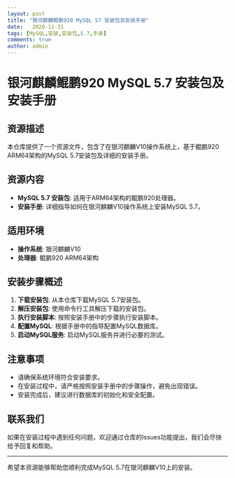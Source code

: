 ```yaml
---
layout: post
title: "银河麒麟鲲鹏920 MySQL 57 安装包及安装手册"
date:   2020-12-31
tags: [MySQL,安装,安装包,5.7,手册]
comments: true
author: admin
---
```

# 银河麒麟鲲鹏920 MySQL 5.7 安装包及安装手册

## 资源描述

本仓库提供了一个资源文件，包含了在银河麒麟V10操作系统上，基于鲲鹏920 ARM64架构的MySQL 5.7安装包及详细的安装手册。

## 资源内容

- **MySQL 5.7 安装包**: 适用于ARM64架构的鲲鹏920处理器。
- **安装手册**: 详细指导如何在银河麒麟V10操作系统上安装MySQL 5.7。

## 适用环境

- **操作系统**: 银河麒麟V10
- **处理器**: 鲲鹏920 ARM64架构

## 安装步骤概述

1. **下载安装包**: 从本仓库下载MySQL 5.7安装包。
2. **解压安装包**: 使用命令行工具解压下载的安装包。
3. **执行安装脚本**: 按照安装手册中的步骤执行安装脚本。
4. **配置MySQL**: 根据手册中的指导配置MySQL数据库。
5. **启动MySQL服务**: 启动MySQL服务并进行必要的测试。

## 注意事项

- 请确保系统环境符合安装要求。
- 在安装过程中，请严格按照安装手册中的步骤操作，避免出现错误。
- 安装完成后，建议进行数据库的初始化和安全配置。

## 联系我们

如果在安装过程中遇到任何问题，欢迎通过仓库的Issues功能提出，我们会尽快给予回复和帮助。

---

希望本资源能够帮助您顺利完成MySQL 5.7在银河麒麟V10上的安装。